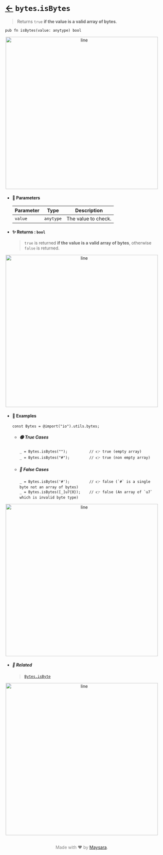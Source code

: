 # [←](../bytes.md) `bytes`.`isBytes`

> Returns `true` **if the value is a valid array of bytes**.

```zig
pub fn isBytes(value: anytype) bool
```


<div align="center">
<img src="https://raw.githubusercontent.com/Super-ZIG/io/refs/heads/main/dist/img/md/line.png" alt="line" style="width:500px;"/>
</div>

- #### 🧩 Parameters

    | Parameter | Type      | Description         |
    | --------- | --------- | ------------------- |
    | `value`   | `anytype` | The value to check. |

- #### ✨ Returns : `bool`

    > `true` is returned **if the value is a valid array of bytes**, otherwise `false` is returned.

<div align="center">
<img src="https://raw.githubusercontent.com/Super-ZIG/io/refs/heads/main/dist/img/md/line.png" alt="line" style="width:500px;"/>
</div>

- #### 🧪 Examples

    ```zig
    const Bytes = @import("io").utils.bytes;
    ```

    - ##### 🟢 True Cases

        ```zig
        _ = Bytes.isBytes("");          // 👉 true (empty array)
        _ = Bytes.isBytes("#");         // 👉 true (non empty array)
        ```

    - ##### 🔴 False Cases

        ```zig
        _ = Bytes.isBytes('#');         // 👉 false (`#` is a single byte not an array of bytes)
        _ = Bytes.isBytes([_]u7{0});    // 👉 false (An array of `u7` which is invalid byte type)
        ```

<div align="center">
<img src="https://raw.githubusercontent.com/Super-ZIG/io/refs/heads/main/dist/img/md/line.png" alt="line" style="width:500px;"/>
</div>

- ##### 🔗 Related

  > [`Bytes.isByte`](./isByte.md)

<div align="center">
<img src="https://raw.githubusercontent.com/Super-ZIG/io/refs/heads/main/dist/img/md/line.png" alt="line" style="width:500px;"/>
</div>

<p align="center" style="color:grey;"><br />Made with ❤️ by <a href="http://github.com/maysara-elshewehy" target="blank">Maysara</a>.</p>
